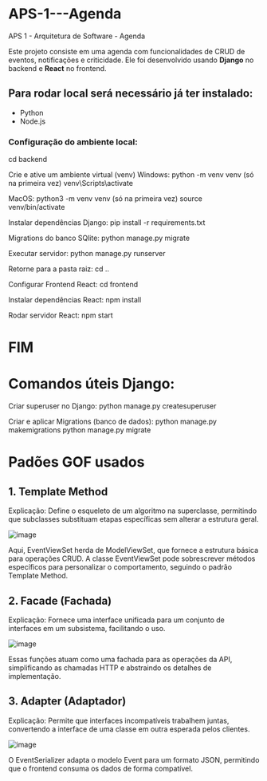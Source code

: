 # APS-1---Agenda
APS 1 - Arquitetura de Software - Agenda

Este projeto consiste em uma agenda com funcionalidades de CRUD de eventos, notificações e criticidade. Ele foi desenvolvido usando **Django** no backend e **React** no frontend.

## Para rodar local será necessário já ter instalado:
- Python
- Node.js

### Configuração do ambiente local:
cd backend

Crie e ative um ambiente virtual (venv)
Windows:
python -m venv venv (só na primeira vez)
venv\Scripts\activate

MacOS:
python3 -m venv venv (só na primeira vez)
source venv/bin/activate

Instalar dependências Django:
pip install -r requirements.txt

Migrations do banco SQlite:
python manage.py migrate

Executar servidor:
python manage.py runserver

Retorne para a pasta raiz:
cd ..

Configurar Frontend React:
cd frontend

Instalar dependências React:
npm install

Rodar servidor React:
npm start

# FIM

# Comandos úteis Django:
Criar superuser no Django:
python manage.py createsuperuser

Criar e aplicar Migrations (banco de dados):
python manage.py makemigrations
python manage.py migrate


# Padões GOF usados

## 1. Template Method
  Explicação: Define o esqueleto de um algoritmo na superclasse, permitindo que subclasses substituam etapas específicas sem alterar a estrutura geral.

  ![image](https://github.com/user-attachments/assets/42533d84-c3d3-4493-addd-745ba5fbc692)
  
Aqui, EventViewSet herda de ModelViewSet, que fornece a estrutura básica para operações CRUD. A classe EventViewSet pode sobrescrever métodos específicos para personalizar o comportamento, seguindo o padrão Template Method.  

  
## 2. Facade (Fachada)
Explicação: Fornece uma interface unificada para um conjunto de interfaces em um subsistema, facilitando o uso.

![image](https://github.com/user-attachments/assets/f0ec3528-d0ba-4a93-ac4b-49c11fc851da)

Essas funções atuam como uma fachada para as operações da API, simplificando as chamadas HTTP e abstraindo os detalhes de implementação.


## 3. Adapter (Adaptador)
Explicação: Permite que interfaces incompatíveis trabalhem juntas, convertendo a interface de uma classe em outra esperada pelos clientes.​

![image](https://github.com/user-attachments/assets/a243fa4e-76a3-45c3-9a2d-c03c34da45bc)


O EventSerializer adapta o modelo Event para um formato JSON, permitindo que o frontend consuma os dados de forma compatível.

